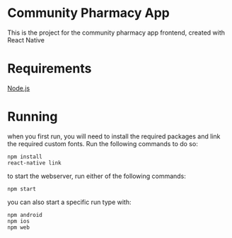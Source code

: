 # Community Pharmacy App

This is the project for the community pharmacy app frontend, created with React Native

# Requirements

[Node.js](https://nodejs.org/en/download/)

# Running

when you first run, you will need to install the required packages and link the required custom fonts. Run the following commands to do so:
```
npm install
react-native link
```

to start the webserver, run either of the following commands:
```
npm start
```

you can also start a specific run type with:
```
npm android
npm ios
npm web
```